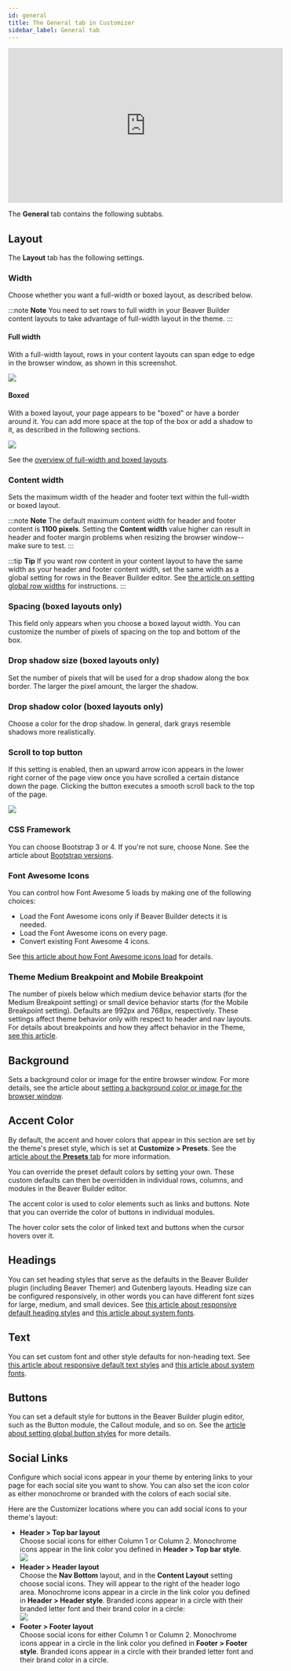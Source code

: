 ```yaml
---
id: general
title: The General tab in Customizer
sidebar_label: General tab
---
```


<div class="embed-responsive">
  <iframe width="560" height="315" src="https://www.youtube.com/embed/N2fimrKI6Gk" frameborder="0" allow="accelerometer; autoplay; encrypted-media; gyroscope; picture-in-picture" allowfullscreen="">
  </iframe>
</div>

The **General** tab contains the following subtabs.

## Layout

The **Layout** tab has the following settings.

### Width

Choose whether you want a full-width or boxed layout, as described below.

:::note **Note**
You need to set rows to full width in your Beaver Builder content layouts to take advantage of full-width layout in the theme.
:::

#### Full width

With a full-width layout, rows in your content layouts can span edge to edge in the browser window, as shown in this screenshot.

![](/img/customizer-settings-the-general-tab-4f715f49.jpg)

#### Boxed

With a boxed layout, your page appears to be "boxed" or have a border around it. You can add more space at the top of the box or add a shadow to it, as described in the following sections.

![](/img/customizer-settings-the-general-tab-cdad183a.jpg)

See the [overview of full-width and boxed layouts](/bb-theme/defaults-for-layouts-content/full-width-boxed/overview-of-full-width-and-boxed-pages-and-rows.md).

### Content width

Sets the maximum width of the header and footer text within the full-width or boxed layout.

:::note **Note**
The default maximum content width for header and footer content is **1100 pixels**. Setting the **Content width** value higher can result in header and footer margin problems when resizing the browser window--make sure to test.
:::

:::tip **Tip**
If you want row content in your content layout to have the same width as your header and footer content width, set the same width as a global setting for rows in the Beaver Builder editor. See [the article on setting global row widths](/beaver-builder/layouts/rows/set-global-site-wide-default-row-widths.md) for instructions.
:::

### Spacing (boxed layouts only)

This field only appears when you choose a boxed layout width. You can customize the number of pixels of spacing on the top and bottom of the box.

### Drop shadow size (boxed layouts only)

Set the number of pixels that will be used for a drop shadow along the box border. The larger the pixel amount, the larger the shadow.

### Drop shadow color (boxed layouts only)

Choose a color for the drop shadow. In general, dark grays resemble shadows more realistically.

### Scroll to top button

If this setting is enabled, then an upward arrow icon appears in the lower right corner of the page view once you have scrolled a certain distance down the page. Clicking the button executes a smooth scroll back to the top of the page.

![](/img/customizer-settings-the-general-tab-90096c7c.jpg)

### CSS Framework

You can choose Bootstrap 3 or 4. If you're not sure, choose None. See the article about [Bootstrap versions](/bb-theme/management-migration/choose-bootstrap-3-or-4.md).

### Font Awesome Icons

You can control how Font Awesome 5 loads by making one of the following choices:

* Load the Font Awesome icons only if Beaver Builder detects it is needed.
* Load the Font Awesome icons on every page.
* Convert existing Font Awesome 4 icons.

See [this article about how Font Awesome icons load](/bb-theme/defaults-for-layouts-content/icons/choose-how-font-awesome-icons-load-in-beaver-builder-theme.md) for details.

### Theme Medium Breakpoint and Mobile Breakpoint

The number of pixels below which medium device behavior starts (for the Medium Breakpoint setting) or small device behavior starts (for the Mobile Breakpoint setting). Defaults are 992px and 768px, respectively. These settings affect theme behavior only with respect to header and nav layouts. For details about breakpoints and how they affect behavior in the Theme, [see this article](/beaver-builder/layouts/responsive-design/breakpoints-for-device-sizes.md).

## Background

Sets a background color or image for the entire browser window. For more details, see the article about [setting a background color or image for the browser window](/bb-theme/defaults-for-styles/colors/set-a-background-color-or-image-for-the-browser-window.md).

## Accent Color

By default, the accent and hover colors that appear in this section are set by the theme's preset style, which is set at **Customize > Presets**. See the [article about the **Presets** tab](/bb-theme/customizer-settings/presets.md) for more information.

You can override the preset default colors by setting your own. These custom defaults can then be overridden in individual rows, columns, and modules in the Beaver Builder editor.

The accent color is used to color elements such as links and buttons. Note that you can override the color of buttons in individual modules.

The hover color sets the color of linked text and buttons when the cursor hovers over it.

## Headings

You can set heading styles that serve as the defaults in the Beaver Builder plugin (including Beaver Themer) and Gutenberg layouts. Heading size can be configured responsively, in other words you can have different font sizes for large, medium, and small devices. See [this article about responsive default heading styles](/bb-theme/defaults-for-styles/typography/set-responsive-default-text-styles-for-beaver-builder-layouts.md) and [this article about system fonts](/bb-theme/defaults-for-styles/typography/customizer-font-family-setting-system-ui.md).

## Text

You can set custom font and other style defaults for non-heading text. See [this article about responsive default text styles](/bb-theme/theme-basics/set-responsive-default-text-styles-for-beaver-builder-layouts.md) and [this article about system fonts](/bb-theme/defaults-for-styles/typography/customizer-font-family-setting-system-ui.md).

## Buttons

You can set a default style for buttons in the Beaver Builder plugin editor, such as the Button module, the Callout module, and so on. See the [article about setting global button styles](/bb-theme/defaults-for-styles/links/set-global-default-button-styles.md) for more details.

## Social Links

Configure which social icons appear in your theme by entering links to your page for each social site you want to show. You can also set the icon color as either monochrome or branded with the colors of each social site.

Here are the Customizer locations where you can add social icons to your theme's layout:

  * **Header > Top bar layout**  
  Choose social icons for either Column 1 or Column 2. Monochrome icons appear in the link color you defined in **Header > Top bar style**.  
  ![](/img/customizer-settings-the-general-tab-dcba7685.jpg)
  * **Header > Header layout**  
  Choose the **Nav Bottom** layout, and in the **Content Layout** setting choose social icons. They will appear to the right of the header logo area. Monochrome icons appear in a circle in the link color you defined in **Header > Header style**. Branded icons appear in a circle with their branded letter font and their brand color in a circle:  
  ![](/img/customizer-settings-the-general-tab-f8f63aa5.jpg)
  * **Footer > Footer layout**  
  Choose social icons for either Column 1 or Column 2. Monochrome icons appear in a circle in the link color you defined in **Footer > Footer style**. Branded icons appear in a circle with their branded letter font and their brand color in a circle.
